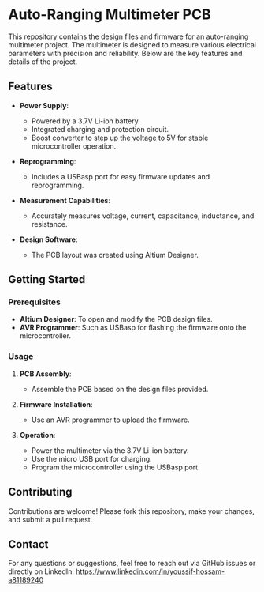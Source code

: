 # Auto-Ranging Multimeter PCB

This repository contains the design files and firmware for an auto-ranging multimeter project. The multimeter is designed to measure various electrical parameters with precision and reliability. Below are the key features and details of the project.

## Features

- **Power Supply**: 
  - Powered by a 3.7V Li-ion battery.
  - Integrated charging and protection circuit.
  - Boost converter to step up the voltage to 5V for stable microcontroller operation.
  
- **Reprogramming**:
  - Includes a USBasp port for easy firmware updates and reprogramming.

- **Measurement Capabilities**:
  - Accurately measures voltage, current, capacitance, inductance, and resistance.

- **Design Software**:
  - The PCB layout was created using Altium Designer.

## Getting Started

### Prerequisites

- **Altium Designer**: To open and modify the PCB design files.
- **AVR Programmer**: Such as USBasp for flashing the firmware onto the microcontroller.

### Usage

1. **PCB Assembly**: 
   - Assemble the PCB based on the design files provided.
   
2. **Firmware Installation**:
   - Use an AVR programmer to upload the firmware.

3. **Operation**:
   - Power the multimeter via the 3.7V Li-ion battery.
   - Use the micro USB port for charging.
   - Program the microcontroller using the USBasp port.


## Contributing

Contributions are welcome! Please fork this repository, make your changes, and submit a pull request.

## Contact

For any questions or suggestions, feel free to reach out via GitHub issues or directly on LinkedIn.
https://www.linkedin.com/in/youssif-hossam-a81189240
